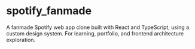 # spotify_fanmade
A fanmade Spotify web app clone built with React and TypeScript, using a custom design system. For learning, portfolio, and frontend architecture exploration.

